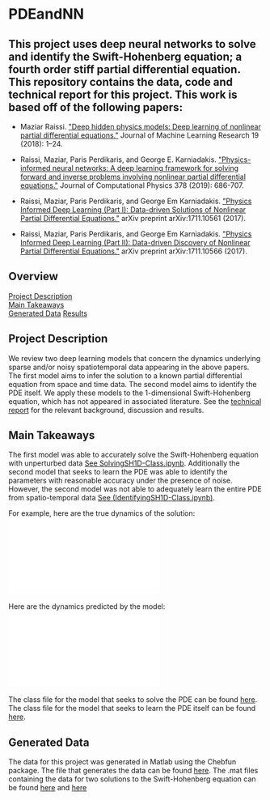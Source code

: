 # PDEandNN
## This project uses deep neural networks to solve and identify the Swift-Hohenberg equation; a fourth order stiff partial differential equation. This repository contains the data, code and technical report for this project.  This work is based off of the following papers:

- Maziar Raissi. ["Deep hidden physics models: Deep learning of nonlinear partial differential equations."](https://www.jmlr.org/papers/volume19/18-046/18-046.pdf) Journal of Machine Learning Research 19 (2018): 1–24.

- Raissi, Maziar, Paris Perdikaris, and George E. Karniadakis. ["Physics-informed neural networks: A deep learning framework for solving forward and inverse problems involving nonlinear partial differential equations."](https://www.sciencedirect.com/science/article/pii/S0021999118307125) Journal of Computational Physics 378 (2019): 686-707.

- Raissi, Maziar, Paris Perdikaris, and George Em Karniadakis. ["Physics Informed Deep Learning (Part I): Data-driven Solutions of Nonlinear Partial Differential Equations."](https://arxiv.org/abs/1711.10561) arXiv preprint arXiv:1711.10561 (2017).

- Raissi, Maziar, Paris Perdikaris, and George Em Karniadakis. ["Physics Informed Deep Learning (Part II): Data-driven Discovery of Nonlinear Partial Differential Equations."](https://arxiv.org/abs/1711.10566) arXiv preprint arXiv:1711.10566 (2017).


## Overview 
[Project Description](#project-description)  
[Main Takeaways](#main-takeaways)  
[Generated Data](#generated-data)
[Results](#results)

## Project Description 
We review two deep learning models that concern the dynamics underlying sparse and/or noisy spatiotemporal data appearing in the above papers. The first model aims to infer the solution to a known partial differential equation from space and time data. The second model aims to identify the PDE itself. We apply these models to the 1-dimensional Swift-Hohenberg equation, which has not appeared in associated literature. See the [technical report](technical_report.pdf) for the relevant background, discussion and results. 

## Main Takeaways 
The first model was able to accurately solve the Swift-Hohenberg equation with unperturbed data [See SolvingSH1D-Class.ipynb](SolvingSH1D-Class.ipynb). Additionally the second model that seeks to learn the PDE was able to identify the parameters with reasonable accuracy under the presence of noise. However, the second model was not able to adequately learn the entire PDE from spatio-temporal data [See (IdentifyingSH1D-Class.ipynb)](IdentifyingSH1D-Class.ipynb).

For example, here are the true dynamics of the solution: 
![](pdfHD_rolls_1_true.pdf)

Here are the dynamics predicted by the model: 
![](pdfHD_rolls_1_pred_int.pdf)

The class file for the model that seeks to solve the PDE can be found [here](PhysicsInformedNN1.py). The class file for the model that seeks to learn the PDE itself can be found [here](DeepHiddenPhysicsModels1.py).

## Generated Data 
The data for this project was generated in Matlab using the Chebfun package. The file that generates the data can be found [here](sh_1d.m). The .mat files containing the data for two solutions to the Swift-Hohenberg equation can be found [here](exp1d_HD.mat) and [here](exp1d_HD_even.mat) 



